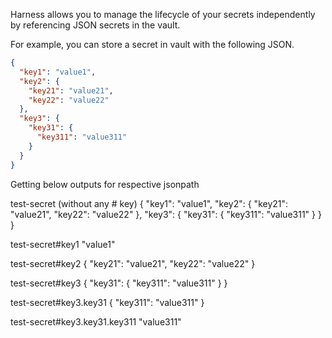 Harness allows you to manage the lifecycle of your secrets independently by referencing JSON secrets in the vault.

For example, you can store a secret in vault with the following JSON.

```json
{
  "key1": "value1",
  "key2": {
    "key21": "value21",
    "key22": "value22"
  },
  "key3": {
    "key31": {
      "key311": "value311"
    }
  }
}

```

Getting below outputs for respective jsonpath

test-secret (without any # key)
 {
   "key1": "value1",
   "key2": {
     "key21": "value21",
     "key22": "value22"
   },
   "key3": {
     "key31": {
       "key311": "value311"
     }
   }
 }

test-secret#key1
 "value1"

test-secret#key2
{
   "key21": "value21",
   "key22": "value22"
}

test-secret#key3
{
   "key31": {
     "key311": "value311"
  }
}

test-secret#key3.key31
{
   "key311": "value311"
}

test-secret#key3.key31.key311
  "value311"

